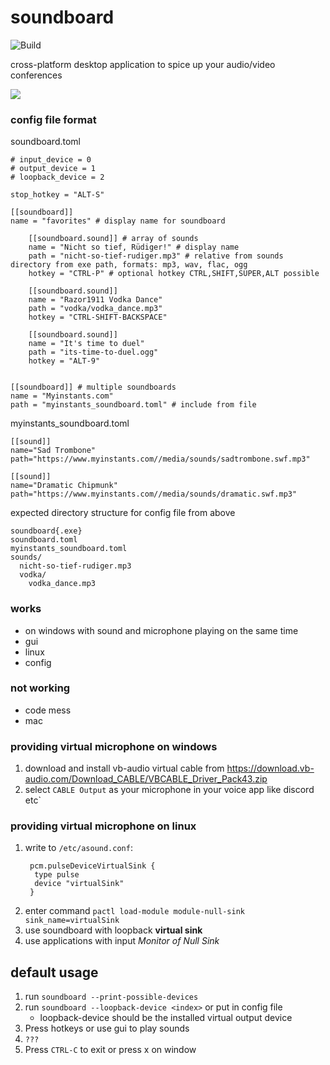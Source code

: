 # soundboard

![Build](https://github.com/gamebooster/soundboard/workflows/Build/badge.svg)

cross-platform desktop application to spice up your audio/video conferences


![](https://i.imgur.com/5OBElu2.png)


### config file format

soundboard.toml
````
# input_device = 0
# output_device = 1
# loopback_device = 2

stop_hotkey = "ALT-S"

[[soundboard]]
name = "favorites" # display name for soundboard

    [[soundboard.sound]] # array of sounds
    name = "Nicht so tief, Rüdiger!" # display name
    path = "nicht-so-tief-rudiger.mp3" # relative from sounds directory from exe path, formats: mp3, wav, flac, ogg
    hotkey = "CTRL-P" # optional hotkey CTRL,SHIFT,SUPER,ALT possible

    [[soundboard.sound]]
    name = "Razor1911 Vodka Dance"
    path = "vodka/vodka_dance.mp3"
    hotkey = "CTRL-SHIFT-BACKSPACE"

    [[soundboard.sound]]
    name = "It's time to duel"
    path = "its-time-to-duel.ogg"
    hotkey = "ALT-9"


[[soundboard]] # multiple soundboards
name = "Myinstants.com"
path = "myinstants_soundboard.toml" # include from file
````

myinstants_soundboard.toml
````
[[sound]]
name="Sad Trombone"
path="https://www.myinstants.com//media/sounds/sadtrombone.swf.mp3"

[[sound]]
name="Dramatic Chipmunk"
path="https://www.myinstants.com//media/sounds/dramatic.swf.mp3"
````

expected directory structure for config file from above
````
soundboard{.exe}
soundboard.toml
myinstants_soundboard.toml
sounds/
  nicht-so-tief-rudiger.mp3
  vodka/
    vodka_dance.mp3
````

### works

* on windows with sound and microphone playing on the same time 
* gui
* linux
* config

### not working

* code mess
* mac

### providing virtual microphone on windows

1. download and install vb-audio virtual cable from https://download.vb-audio.com/Download_CABLE/VBCABLE_Driver_Pack43.zip
2. select `CABLE Output` as your microphone in your voice app like discord etc`

### providing virtual microphone on linux 
1. write to `/etc/asound.conf`:
   ```
    pcm.pulseDeviceVirtualSink {
     type pulse
     device "virtualSink"
    }

   ``` 
2. enter command `pactl load-module module-null-sink sink_name=virtualSink`
3. use soundboard with loopback **virtual sink**
4. use applications with input *Monitor of Null Sink*

## default usage

1. run `soundboard --print-possible-devices`
2. run `soundboard --loopback-device <index>` or put in config file
    * loopback-device should be the installed virtual output device 
3. Press hotkeys or use gui to play sounds
4. `???`
5. Press `CTRL-C` to exit or press x on window
